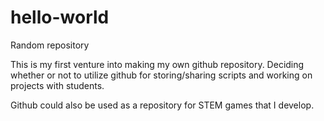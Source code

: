 # hello-world
Random repository

This is my first venture into making my own github repository. Deciding whether or not to utilize github for storing/sharing scripts and working on projects with students.

Github could also be used as a repository for STEM games that I develop.
